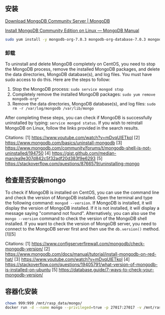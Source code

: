 
## 安装


[Download MongoDB Community Server | MongoDB](https://www.mongodb.com/try/download/community)

[Install MongoDB Community Edition on Linux — MongoDB Manual](https://www.mongodb.com/docs/manual/administration/install-on-linux/#std-label-install-mdb-community-edition-linux)

```bash
sudo yum install -y mongodb-org-7.0.3 mongodb-org-database-7.0.3 mongodb-org-server-7.0.3 mongodb-mongosh-7.0.3 mongodb-org-mongos-7.0.3 mongodb-org-tools-7.0.3
```
### 卸载

To uninstall and delete MongoDB completely on CentOS, you need to stop the MongoDB process, remove the installed MongoDB packages, and delete the data directories, MongoDB database(s), and log files. You must have sudo access to do this. Here are the steps to follow:

1. Stop the MongoDB process: `sudo service mongod stop`
2. Completely remove the installed MongoDB packages: `sudo yum remove mongodb-org*`
3. Remove the data directories, MongoDB database(s), and log files: `sudo rm -r /var/log/mongodb /var/lib/mongo`

After completing these steps, you can check if MongoDB is successfully uninstalled by typing: `service mongod status`. If you wish to reinstall MongoDB on Linux, follow the links provided in the search results.

Citations:
[1] https://www.youtube.com/watch?v=mDvqUIETkoI
[2] https://www.mongodb.com/basics/uninstall-mongodb
[3] https://www.mongodb.com/community/forums/t/mongodb-shell-is-not-uninstalled/194750
[4] https://gist.github.com/median-man/ea9e307d842c5f32adf20d383f9e6293
[5] https://stackoverflow.com/questions/8766579/uninstalling-mongo

## 检查是否安装mongo

To check if MongoDB is installed on CentOS, you can use the command line and check the version of MongoDB installed. Open the terminal and type the following command: `mongod --version`. If MongoDB is installed, it will display the version of MongoDB installed. If it is not installed, it will display a message saying "command not found". Alternatively, you can also use the `mongo --version` command to check the version of the MongoDB shell installed. If you want to check the version of MongoDB server, you need to connect to the MongoDB server first and then use the `db.version()` method. [1][5]

Citations:
[1] https://www.configserverfirewall.com/mongodb/check-mongodb-version/
[2] https://www.mongodb.com/docs/manual/tutorial/install-mongodb-on-red-hat/
[3] https://www.youtube.com/watch?v=mDvqUIETkoI
[4] https://stackoverflow.com/questions/19405791/what-version-of-mongodb-is-installed-on-ubuntu
[5] https://database.guide/7-ways-to-check-your-mongodb-version/


## 容器化安装

```bash
chown 999:999 /mnt/rasp_data/mongo/
docker run -d --name mongo --privileged=true -p 27017:27017 -v /mnt/rasp_data/mongo:/data/db mongo:4.2
```